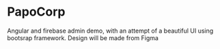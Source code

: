 # PapoCorp
Angular and firebase admin demo, with an attempt of a beautiful UI using bootsrap framework. Design will be made from Figma
